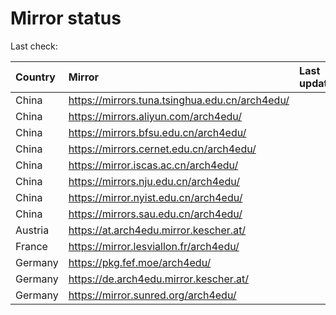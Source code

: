 <script src="./time.js"></script>
# Mirror status
Last check: <script type="text/javascript">localize(1715177812.6371896);</script>

|Country|Mirror|Last update|
|:------|:-----|:----------|
|China|https://mirrors.tuna.tsinghua.edu.cn/arch4edu/|<script type="text/javascript">localize(1715149917);</script>|
|China|https://mirrors.aliyun.com/arch4edu/|<script type="text/javascript">localize(1715149917);</script>|
|China|https://mirrors.bfsu.edu.cn/arch4edu/|<script type="text/javascript">localize(1715106823);</script>|
|China|https://mirrors.cernet.edu.cn/arch4edu/|<script type="text/javascript">localize(1715149917);</script>|
|China|https://mirror.iscas.ac.cn/arch4edu/|<script type="text/javascript">localize(1715149917);</script>|
|China|https://mirrors.nju.edu.cn/arch4edu/|<script type="text/javascript">localize(1715106823);</script>|
|China|https://mirror.nyist.edu.cn/arch4edu/|<script type="text/javascript">localize(1715149917);</script>|
|China|https://mirrors.sau.edu.cn/arch4edu/|<script type="text/javascript">localize(1715149917);</script>|
|Austria|https://at.arch4edu.mirror.kescher.at/|<script type="text/javascript">localize(1715149917);</script>|
|France|https://mirror.lesviallon.fr/arch4edu/|<script type="text/javascript">localize(1715149917);</script>|
|Germany|https://pkg.fef.moe/arch4edu/|<script type="text/javascript">localize(1715149917);</script>|
|Germany|https://de.arch4edu.mirror.kescher.at/|<script type="text/javascript">localize(1715149917);</script>|
|Germany|https://mirror.sunred.org/arch4edu/|<script type="text/javascript">localize(1715149917);</script>|

<script src="./tablefilter/tablefilter.js"></script>
<script src="./table.js"></script>